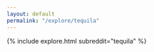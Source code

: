 ```yaml
---
layout: default
permalink: "/explore/tequila"
---
```


<link rel="stylesheet" type="text/css" href="/static/css/explore.css">
{% include explore.html subreddit="tequila" %}
